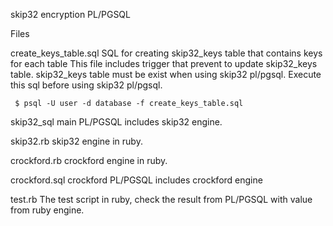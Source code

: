 skip32 encryption PL/PGSQL


Files

 create_keys_table.sql
   SQL for creating skip32_keys table that contains keys for each table
   This file includes trigger that prevent to update skip32_keys table.
   skip32_keys table must be exist when using skip32 pl/pgsql.
   Execute this sql before using skip32 pl/pgsql.

     $ psql -U user -d database -f create_keys_table.sql

 skip32_sql
   main PL/PGSQL
   includes skip32 engine.

 skip32.rb
   skip32 engine in ruby.
 
 crockford.rb
   crockford engine in ruby.
 
 crockford.sql
   crockford PL/PGSQL
   includes crockford engine

 test.rb
   The test script in ruby, check the result from PL/PGSQL with value
   from ruby engine.

